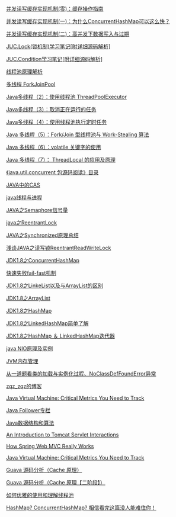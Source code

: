 [并发读写缓存实现机制(零)：缓存操作指南](https://www.cnblogs.com/cm4j/p/cc_0.html)

[并发读写缓存实现机制(一)：为什么ConcurrentHashMap可以这么快？
 ](https://www.cnblogs.com/cm4j/p/cc_1.html)

 [并发读写缓存实现机制(二)：高并发下数据写入与过期](https://www.cnblogs.com/cm4j/p/cc_2.html)

 [JUC.Lock(锁机制)学习笔记[附详细源码解析]](https://www.cnblogs.com/cm4j/p/juc_lock.html)

 [JUC.Condition学习笔记[附详细源码解析]](https://www.cnblogs.com/cm4j/p/juc_condition.html)

 [线程池原理解析](https://www.cnblogs.com/cm4j/p/thread-pool.html)

 [多线程 ForkJoinPool](https://www.cnblogs.com/lixuwu/p/7979480.html)

 [Java多线程（2）：使用线程池 ThreadPoolExecutor](https://segmentfault.com/a/1190000007925310)

 [Java多线程（3）：取消正在运行的任务](https://segmentfault.com/a/1190000007961347)

 [Java多线程（4）：使用线程池执行定时任务](https://segmentfault.com/a/1190000008038848)

 [Java 多线程（5）：Fork/Join 型线程池与 Work-Stealing 算法](https://segmentfault.com/a/1190000008140126)

 [Java 多线程（6）：volatile 关键字的使用](https://segmentfault.com/a/1190000008637202)

 [Java 多线程（7）： ThreadLocal 的应用及原理](https://segmentfault.com/a/1190000010251063)

 [《java.util.concurrent 包源码阅读》目录](https://www.cnblogs.com/wanly3643/archive/2012/12/14/concurrent.html)

 [JAVA中的CAS](https://blog.csdn.net/mmoren/article/details/79185862)

 [java线程与进程](https://blog.csdn.net/mmoren/article/details/79399815)

 [JAVA之Semaphore信号量](https://blog.csdn.net/mmoren/article/details/79405669)

 [java之ReentrantLock](https://blog.csdn.net/mmoren/article/details/79404069)

 [JAVA之Synchronized原理总结](https://blog.csdn.net/mmoren/article/details/79401201)

 [浅谈JAVA之读写锁ReentrantReadWriteLock](https://blog.csdn.net/mmoren/article/details/79405782)

 [JDK1.8之ConcurrentHashMap](https://blog.csdn.net/mmoren/article/details/79163086)

 [快速失败fail-fast机制](https://blog.csdn.net/mmoren/article/details/79162644)

 [JDK1.8之LinkeList以及与ArrayList的区别](https://blog.csdn.net/mmoren/article/details/79151909)

 [JDK1.8之ArrayList](https://blog.csdn.net/mmoren/article/details/79151287)

 [JDK1.8之HashMap](https://blog.csdn.net/mmoren/article/details/79160436)

 [JDK1.8之LinkedHashMap简单了解](https://blog.csdn.net/mmoren/article/details/79161083)

 [JDK1.8之HashMap ＆ LinkedHashMap迭代器](https://blog.csdn.net/mmoren/article/details/79162381)

 [java NIO原理及实例](http://www.cnblogs.com/tengpan-cn/p/5809273.html)

 [JVM内存管理](http://www.cnblogs.com/zuoxiaolong/category/508918.html)

 [从一道题看类的加载与实例化过程、NoClassDefFoundError异常](https://blog.csdn.net/zqz_zqz/article/details/79484173)

 [zqz_zqz的博客](https://blog.csdn.net/zqz_zqz/article/category/6371643/2)

 [Java Virtual Machine: Critical Metrics You Need to Track](https://stackify.com/jvm-metrics/)

 [Java Follower专栏](https://segmentfault.com/blog/java_follower)

 [Java数据结构和算法](https://www.cnblogs.com/ysocean/tag/Java%E6%95%B0%E6%8D%AE%E7%BB%93%E6%9E%84%E5%92%8C%E7%AE%97%E6%B3%95/)

 [An Introduction to Tomcat Servlet Interactions](https://www.mulesoft.com/cn/tcat/tomcat-servlet)

 [How Spring Web MVC Really Works](https://stackify.com/spring-mvc/)

 [Java Virtual Machine: Critical Metrics You Need to Track](https://stackify.com/jvm-metrics/)

 [Guava 源码分析（Cache 原理）](https://crossoverjie.top/2018/06/13/guava/guava-cache/)

 [Guava 源码分析（Cache 原理【二阶段】）](https://crossoverjie.top/2018/07/16/guava/guava-cache-2/)

 [如何优雅的使用和理解线程池](https://crossoverjie.top/2018/07/29/java-senior/ThreadPool/)

 [HashMap? ConcurrentHashMap? 相信看完这篇没人能难住你！](https://crossoverjie.top/2018/07/23/java-senior/ConcurrentHashMap/)